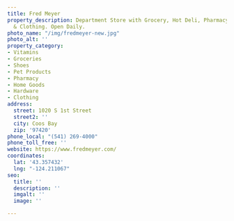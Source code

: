 ```yaml
---
title: Fred Meyer
property_description: Department Store with Grocery, Hot Deli, Pharmacy, Garden Center
  & Clothing. Open Daily.
photo_name: "/img/fredmeyer-new.jpg"
photo_alt: ''
property_category:
- Vitamins
- Groceries
- Shoes
- Pet Products
- Pharmacy
- Home Goods
- Hardware
- Clothing
address:
  street: 1020 S 1st Street
  street2: ''
  city: Coos Bay
  zip: '97420'
phone_local: "(541) 269-4000"
phone_toll_free: ''
website: https://www.fredmeyer.com/
coordinates:
  lat: '43.357432'
  lng: "-124.211067"
seo:
  title: ''
  description: ''
  imgalt: ''
  image: ''

---
```

